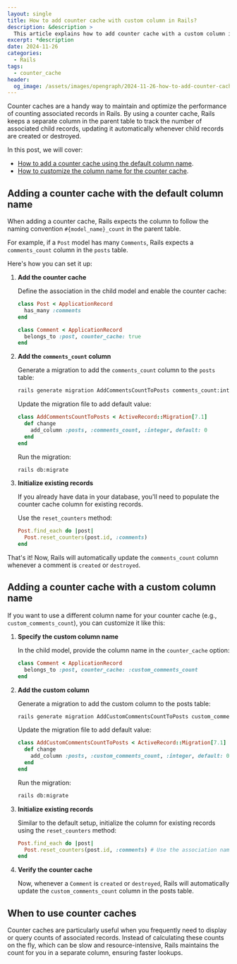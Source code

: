```yaml
---
layout: single
title: How to add counter cache with custom column in Rails?
description: &description >
  This article explains how to add counter cache with a custom column in Rails.
excerpt: *description
date: 2024-11-26
categories:
  - Rails
tags:
  - counter_cache
header:
  og_image: /assets/images/opengraph/2024-11-26-how-to-add-counter-cache-with-custom-column-in-rails.png
---
```


Counter caches are a handy way to maintain and optimize the performance of counting associated records in Rails.
By using a counter cache, Rails keeps a separate column in the parent table to track the number of associated child records,
updating it automatically whenever child records are created or destroyed.

In this post, we will cover:

- [How to add a counter cache using the default column name](#adding-a-counter-cache-with-the-default-column-name).
- [How to customize the column name for the counter cache](#adding-a-counter-cache-with-a-custom-column-name).

## Adding a counter cache with the default column name
When adding a counter cache,
Rails expects the column to follow the naming convention `#{model_name}_count` in the parent table.

For example,
if a `Post` model has many `Comments`,
Rails expects a `comments_count` column in the `posts` table.

Here's how you can set it up:

1. **Add the counter cache**

    Define the association in the child model and enable the counter cache:

    ```ruby
    class Post < ApplicationRecord
      has_many :comments
    end

    class Comment < ApplicationRecord
      belongs_to :post, counter_cache: true
    end
    ```

2. **Add the `comments_count` column**

    Generate a migration to add the `comments_count` column to the `posts` table:

    ```bash
    rails generate migration AddCommentsCountToPosts comments_count:integer
    ```

    Update the migration file to add default value:

    ```ruby
    class AddCommentsCountToPosts < ActiveRecord::Migration[7.1]
      def change
        add_column :posts, :comments_count, :integer, default: 0
      end
    end
    ```

    Run the migration:

    ```bash
    rails db:migrate
    ```

3. **Initialize existing records**

    If you already have data in your database,
    you'll need to populate the counter cache column for existing records.

    Use the `reset_counters` method:

    ```ruby
    Post.find_each do |post|
      Post.reset_counters(post.id, :comments)
    end
    ```

That's it! Now, Rails will automatically update the `comments_count` column whenever a comment is `created` or `destroyed`.

## Adding a counter cache with a custom column name

If you want to use a different column name for your counter cache (e.g., `custom_comments_count`), you can customize it like this:

1. **Specify the custom column name**

    In the child model, provide the column name in the `counter_cache` option:

    ```ruby
    class Comment < ApplicationRecord
      belongs_to :post, counter_cache: :custom_comments_count
    end
    ```

2. **Add the custom column**

    Generate a migration to add the custom column to the posts table:

    ```bash
    rails generate migration AddCustomCommentsCountToPosts custom_comments_count:integer
    ```

    Update the migration file to add default value:
    ```ruby
    class AddCustomCommentsCountToPosts < ActiveRecord::Migration[7.1]
      def change
        add_column :posts, :custom_comments_count, :integer, default: 0
      end
    end
    ```

    Run the migration:

    ```bash
    rails db:migrate
    ```

3. **Initialize existing records**

    Similar to the default setup, initialize the column for existing records using the `reset_counters` method:
    ```ruby
    Post.find_each do |post|
      Post.reset_counters(post.id, :comments) # Use the association name, not the column name
    end
    ```

4. **Verify the counter cache**

    Now, whenever a `Comment` is `created` or `destroyed`,
    Rails will automatically update the `custom_comments_count` column in the posts table.


## When to use counter caches

Counter caches are particularly useful when you frequently need to display or query counts of associated records.
Instead of calculating these counts on the fly, which can be slow and resource-intensive, Rails maintains the count for you in a separate column, ensuring faster lookups.
